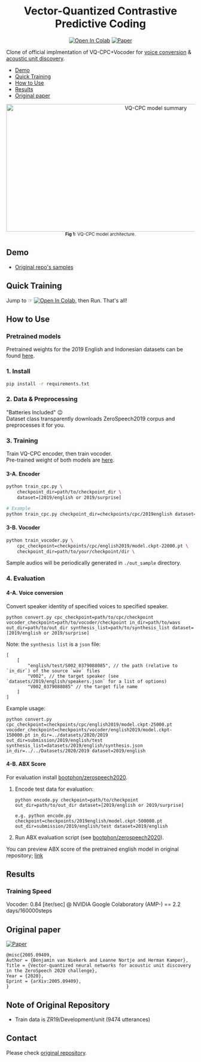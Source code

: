 <div align="center">

# Vector-Quantized Contrastive Predictive Coding <!-- omit in toc -->
[![Open In Colab](https://colab.research.google.com/assets/colab-badge.svg)][notebook]
[![Paper](http://img.shields.io/badge/paper-arxiv.2005.09409-B31B1B.svg)][paper]  

</div>

Clone of official implmentation of VQ-CPC+Vocoder for [voice conversion](https://ja.wikipedia.org/wiki/%E9%9F%B3%E5%A3%B0%E5%90%88%E6%88%90#%E9%9F%B3%E5%A3%B0%E5%A4%89%E6%8F%9B) & [acoustic unit discovery](https://ja.wikipedia.org/wiki/%E9%9F%B3%E5%A3%B0%E5%88%86%E6%9E%90#Acoustic_Unit_Discovery).  

<!-- generated by [Markdown All in One](https://marketplace.visualstudio.com/items?itemName=yzhang.markdown-all-in-one) -->
- [Demo](#demo)
- [Quick Training](#quick-training)
- [How to Use](#how-to-use)
- [Results](#results)
- [Original paper](#original-paper)

<p align="center">
  <img width="784" height="340" alt="VQ-CPC model summary"
    src="https://raw.githubusercontent.com/bshall/VectorQuantizedCPC/master/model.png"><br>
  <sup><strong>Fig 1:</strong> VQ-CPC model architecture.</sup>
</p>

## Demo
- [Original repo's samples](https://bshall.github.io/VectorQuantizedCPC/)

## Quick Training
Jump to ☞ [![Open In Colab](https://colab.research.google.com/assets/colab-badge.svg)][notebook], then Run. That's all!  

## How to Use

### Pretrained models <!-- omit in toc -->
Pretrained weights for the 2019 English and Indonesian datasets can be found [here](https://github.com/bshall/VectorQuantizedCPC/releases/tag/v0.1).

### 1. Install <!-- omit in toc -->
```bash
pip install -r requirements.txt
```

### 2. Data & Preprocessing <!-- omit in toc -->
"Batteries Included" 😉  
Dataset class transparently downloads ZeroSpeech2019 corpus and preprocesses it for you.  

### 3. Training <!-- omit in toc -->
Train VQ-CPC encoder, then train vocoder.  
Pre-trained weight of both models are [here](https://github.com/bshall/VectorQuantizedCPC/releases/tag/v0.1).  

#### 3-A. Encoder <!-- omit in toc -->
```bash
python train_cpc.py \
    checkpoint_dir=path/to/checkpoint_dir \
    dataset=[2019/english or 2019/surprise]

# Example
python train_cpc.py checkpoint_dir=checkpoints/cpc/2019english dataset=2019/english
```

#### 3-B. Vocoder <!-- omit in toc -->
```bash
python train_vocoder.py \
    cpc_checkpoint=checkpoints/cpc/english2019/model.ckpt-22000.pt \
    checkpoint_dir=path/to/your/checkpoint/dir \
```

Sample audios will be periodically generated in `./out_sample` directory.

### 4. Evaluation <!-- omit in toc -->

#### 4-A. Voice conversion <!-- omit in toc -->
Convert speaker identity of specified voices to specified speaker.

```
python convert.py cpc_checkpoint=path/to/cpc/checkpoint vocoder_checkpoint=path/to/vocoder/checkpoint in_dir=path/to/wavs out_dir=path/to/out_dir synthesis_list=path/to/synthesis_list dataset=[2019/english or 2019/surprise]
```

Note: the `synthesis list` is a `json` file:
```
[
    [
        "english/test/S002_0379088085", // the path (relative to `in_dir`) of the source `wav` files
        "V002", // the target speaker (see `datasets/2019/english/speakers.json` for a list of options)
        "V002_0379088085" // the target file name
    ]
]
```

Example usage:
```
python convert.py cpc_checkpoint=checkpoints/cpc/english2019/model.ckpt-25000.pt vocoder_checkpoint=checkpoints/vocoder/english2019/model.ckpt-150000.pt in_dir=../datasets/2020/2019 out_dir=submission/2019/english/test synthesis_list=datasets/2019/english/synthesis.json in_dir=../../Datasets/2020/2019 dataset=2019/english
```

#### 4-B. ABX Score <!-- omit in toc -->
For evaluation install [bootphon/zerospeech2020](https://github.com/bootphon/zerospeech2020).
    
1.  Encode test data for evaluation:
    ```
    python encode.py checkpoint=path/to/checkpoint out_dir=path/to/out_dir dataset=[2019/english or 2019/surprise]
    ```
    ```
    e.g. python encode.py checkpoint=checkpoints/2019english/model.ckpt-500000.pt out_dir=submission/2019/english/test dataset=2019/english
    ```
    
2. Run ABX evaluation script (see [bootphon/zerospeech2020](https://github.com/bootphon/zerospeech2020)).

You can preview ABX score of the pretrained english model in original repository; [link](https://github.com/bshall/VectorQuantizedCPC#abx-score)  

## Results
### Training Speed <!-- omit in toc -->
Vocoder: 0.84 [iter/sec] @ NVIDIA  Google Colaboratory (AMP-) == 2.2 days/160000steps  

## Original paper
[![Paper](http://img.shields.io/badge/paper-arxiv.2005.09409-B31B1B.svg)][paper]  
<!-- https://arxiv2bibtex.org/?q=2005.09409&format=bibtex -->
```
@misc{2005.09409,
Author = {Benjamin van Niekerk and Leanne Nortje and Herman Kamper},
Title = {Vector-quantized neural networks for acoustic unit discovery in the ZeroSpeech 2020 challenge},
Year = {2020},
Eprint = {arXiv:2005.09409},
}
```

[paper]:https://arxiv.org/abs/2005.09409
[notebook]:https://colab.research.google.com/github/tarepan/VectorQuantizedCPC/blob/master/VQ_CPC_training.ipynb

## Note of Original Repository <!-- omit in toc -->
- Train data is ZR19/Development/unit (9474 utterances)

## Contact <!-- omit in toc -->
Please check [original repository](https://github.com/bshall/VectorQuantizedCPC).  
